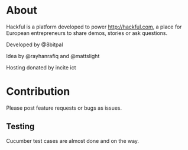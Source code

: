 About
===

Hackful is a platform developed to power http://hackful.com, a place 
for European entrepreneurs to share demos, stories or ask questions.

Developed by @8bitpal
 
Idea by @rayhanrafiq and @mattslight

Hosting donated by incite ict

Contribution
===

Please post feature requests or bugs as issues.

Testing
---

Cucumber test cases are almost done and on the way.
